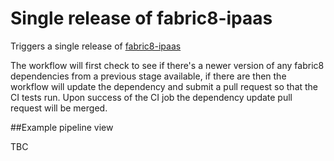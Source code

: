 # Single release of fabric8-ipaas

Triggers a single release of [fabric8-ipaas](https://github.com/fabric8io/fabric8-ipaas)

The workflow will first check to see if there's a newer version of any fabric8 dependencies from a previous stage available, if there are then the workflow will update the dependency and submit a pull request so that the CI tests run.  Upon success of the CI job the dependency update pull request will be merged.

##Example pipeline view

TBC
